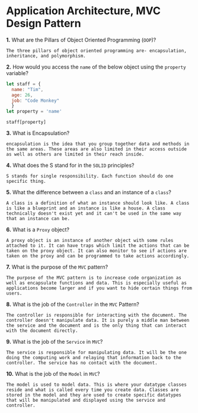 # Application Architecture, MVC Design Pattern

**1.** What are the Pillars of Object Oriented Programming (`OOP`)?
<!-- enter you answer in the space below -->
```
The three pillars of object oriented programming are- encapsulation, inheritance, and polymorphism.
```
**2.** How would you access the `name` of the below object using the `property` variable?
```js
let staff = {
  name: "Tim",
  age: 26,
  job: "Code Monkey"
  }
let property = 'name'
```
<!-- enter you answer in the space below -->
```
staff[property]
```
**3.** What is Encapsulation?
<!-- enter you answer in the space below -->
```
encapsulation is the idea that you group together data and methods in the same areas. These areas are also limited in their access outside as well as others are limited in their reach inside.

```
**4.** What does the S stand for in the `SOLID` principles?
<!-- enter you answer in the space below -->
```
S stands for single responsibility. Each function should do one specific thing.

```
**5.** What the difference between a `class` and an instance of a `class`?
<!-- enter you answer in the space below -->
```
A class is a definition of what an instance should look like. A class is like a blueprint and an instance is like a house. A class technically doesn't exist yet and it can't be used in the same way that an instance can be.

```
**6.** What is a `Proxy` object?
<!-- enter you answer in the space below -->
```
A proxy object is an instance of another object with some rules attached to it. It can have traps which limit the actions that can be taken on the proxy object. It can also monitor to see if actions are taken on the proxy and can be programmed to take actions accordingly. 
```

**7.** What is the purpose of the `MVC` pattern?
<!-- enter you answer in the space below -->
```
The purpose of the MVC pattern is to increase code organization as well as encapsulate functions and data. This is especially useful as applications become larger and if you want to hide certain things from users.

```
**8.** What is the job of the `Controller` in the `MVC` Pattern?
<!-- enter you answer in the space below -->
```
The controller is responsible for interacting with the document. The controller doesn't manipulate data. It is purely a middle man between the service and the document and is the only thing that can interact with the document directly.

```

**9.** What is the job of the `Service` in `MVC`?
<!-- enter you answer in the space below -->
```
The service is responsible for manipulating data. It will be the one doing the computing work and relaying that information back to the controller. The service has no contact with the document. 

```
**10.** What is the job of the `Model` in `MVC`?
<!-- enter you answer in the space below -->
```
The model is used to model data. This is where your datatype classes reside and what is called every time you create data. Classes are stored in the model and they are used to create specific datatypes that will be manipulated and displayed using the service and controller.
```
